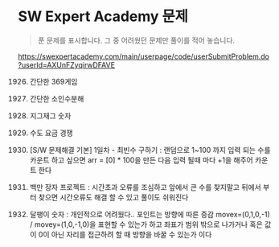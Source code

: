 # SW Expert Academy 문제

> 푼 문제를 표시합니다.  그 중 어려웠던 문제만 풀이를 적어 놓습니다.

https://swexpertacademy.com/main/userpage/code/userSubmitProblem.do?userId=AXUnFZyqirwDFAVE






1926. 간단한 369게임
1945. 간단한 소인수분해

1986. 지그재그 숫자

1284. 수도 요금 경쟁

1204. [S/W 문제해결 기본] 1일차 - 최빈수 구하기 : 랜덤으로 1~100 까지 입력 되는 수를 카운트 하고 싶으면 arr = [0] * 100을 만든 다음 입력 될때 마다 +1을 해주어 카운트 한다
1205. 백만 장자 프로젝트 : 시간초과 오류를 조심하고 앞에서 큰 수를 찾지말고 뒤에서 부터 찾으면 시간오류도 해결 할 수 있고 풀이도 쉬워진다
1206. 달팽이 숫자 : 개인적으로 어려웠다.. 포인트는 방향에 따른 증감 movex=(0,1,0,-1)   /  movey=(1,0,-1,0)을 표현할 수 있는가 하고
      좌표가 범위 밖으로 나가거나 혹은 값이 0이 아닌 자리를 접근하려 할 때 방향을 바꿀 수 있는가 이다